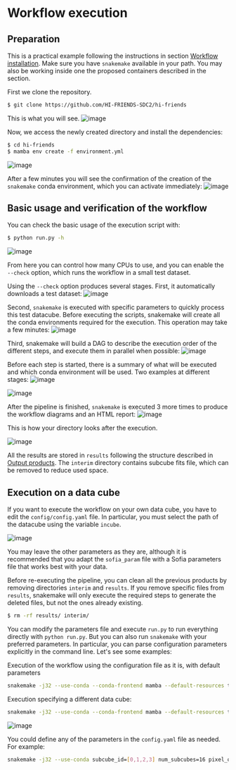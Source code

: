 # Workflow execution

## Preparation

This is a practical example following the instructions in section [Workflow installation](installation.md). Make sure you have `snakemake` available in your path. You may also be working inside one the proposed containers described in the section.

First we clone the repository.
```bash
$ git clone https://github.com/HI-FRIENDS-SDC2/hi-friends
```
This is what you will see.
![image](https://user-images.githubusercontent.com/1053066/128486786-6476ed77-88e3-4b52-ae10-2fcdb3096283.png)

Now, we access the newly created directory and install the dependencies:
```bash
$ cd hi-friends
$ mamba env create -f environment.yml 
```

![image](https://user-images.githubusercontent.com/1053066/128485995-48f8332d-e37d-4986-b464-43f6d2d8f69c.png)

After a few minutes you will see the confirmation of the creation of the `snakemake` conda environment, which you can activate immediately:
![image](https://user-images.githubusercontent.com/1053066/128487214-e7761e97-e947-45ba-8ea0-29e77533caba.png)

## Basic usage and verification of the workflow

You can check the basic usage of the execution script with:

```bash
$ python run.py -h
```
![image](https://user-images.githubusercontent.com/1053066/128487591-db23279d-c08d-4dc3-a95d-0749c8376ac5.png)

From here you can control how many CPUs to use, and you can enable the `--check` option, which runs the workflow in a small test dataset.

Using the `--check` option produces several stages. First, it automatically downloads a test dataset:
![image](https://user-images.githubusercontent.com/1053066/128487881-f55f27af-097c-47f9-b7b5-ceb41f46650d.png)

Second, `snakemake` is executed with specific parameters to quickly process this test datacube. Before executing the scripts, snakemake will create all the conda environments required for the execution. This operation may take a few minutes:
![image](https://user-images.githubusercontent.com/1053066/128488244-af2b4390-6fe9-40a5-a05d-e585ca857c34.png)

Third, snakemake will build a DAG to describe the execution order of the different steps, and execute them in parallel when possible:
![image](https://user-images.githubusercontent.com/1053066/128488368-0024dbef-6a65-418b-b706-e0d3bfbdc64c.png)

Before each step is started, there is a summary of what will be executed and which conda environment will be used. Two examples at different stages:
![image](https://user-images.githubusercontent.com/1053066/128488614-354b5198-83de-4ad9-baf3-b9180e9fa6f6.png)

![image](https://user-images.githubusercontent.com/1053066/128488761-52481372-2236-4cfe-83de-21c4e56cc39e.png)


After the pipeline is finished, `snakemake` is executed 3 more times to produce the workflow diagrams and an HTML report:
![image](https://user-images.githubusercontent.com/1053066/128488905-d46662ca-fe90-4721-b083-e574b0d499e6.png)

This is how your directory looks after the execution.

![image](https://user-images.githubusercontent.com/1053066/128523450-a1631e7a-66b8-4b43-bf7d-390575b5da0c.png)  


All the results are stored in `results` following the structure described in [Output products](workflow.html#output-products). The `interim` directory contains subcube fits file, which can be removed to reduce used space.

## Execution on a data cube

If you want to execute the workflow on your own data cube, you have to edit the `config/config.yaml` file. In particular, you must select the path of the datacube using the variable `incube`. 

![image](https://user-images.githubusercontent.com/1053066/128489393-ce26d30e-3aec-4cf2-9b89-497fec686ece.png)

You may leave the other parameters as they are, although it is recommended that you adapt the `sofia_param` file with a Sofia parameters file that works best with your data.

Before re-executing the pipeline, you can clean all the previous products by removing directories `interim` and `results`. If you remove specific files from `results`, snakemake will only execute the required steps to generate the deleted files, but not the ones already existing.

```bash
$ rm -rf results/ interim/
```

You can modify the parameters file and execute `run.py` to run everything directly with `python run.py`. But you can also run `snakemake` with your preferred parameters. In particular, you can parse configuration parameters explicitly in the command line. Let's see some examples:

Execution of the workflow using the configuration file as it is, with default parameters
```bash
snakemake -j32 --use-conda --conda-frontend mamba --default-resources tmpdir=tmp --resources bigfile=1
```

Execution specifying a different data cube:
```bash
snakemake -j32 --use-conda --conda-frontend mamba --default-resources tmpdir=tmp --resources bigfile=1 --config incube='/mnt/scratch/sdc2/data/development/sky_dec_v2.fits' 
```
![image](https://user-images.githubusercontent.com/1053066/128491524-c661cbe0-0dc0-4454-94fa-333e64401534.png)

You could define any of the parameters in the `config.yaml` file as needed. For example:

```bash
snakemake -j32 --use-conda subcube_id=[0,1,2,3] num_subcubes=16 pixel_overlap=4 --config incube='/mnt/scratch/sdc2/data/development/sky_dec_v2.fits' 
```


